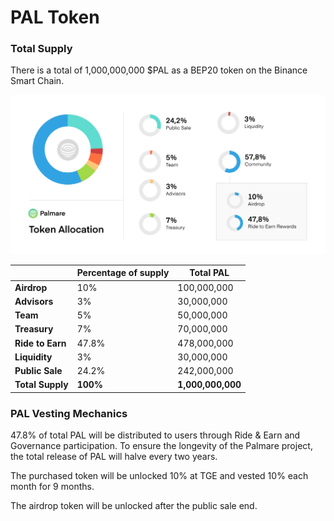 # PAL Token

### **Total** **Supply**

There is a total of 1,000,000,000 $PAL as a BEP20 token on the Binance Smart Chain.&#x20;

![](<../.gitbook/assets/Frame 2 (9).png>)

|                   | Percentage of supply | Total PAL         |
| ----------------- | -------------------- | ----------------- |
| **Airdrop**       | 10%                  | 100,000,000       |
| **Advisors**      | 3%                   | 30,000,000        |
| **Team**          | 5%                   | 50,000,000        |
| **Treasury**      | 7%                   | 70,000,000        |
| **Ride to Earn**  | 47.8%                | 478,000,000       |
| **Liquidity**     | 3%                   | 30,000,000        |
| **Public Sale**   | 24.2%                | 242,000,000       |
| **Total Supply**  | **100%**             | **1,000,000,000** |



### **PAL Vesting Mechanics**

47.8% of total PAL will be distributed to users through Ride & Earn and Governance participation. To ensure the longevity of the Palmare project, the total release of PAL will halve every two years.

The purchased token will be unlocked 10% at TGE and vested 10% each month for 9 months.

The airdrop token will be unlocked after the public sale end.
